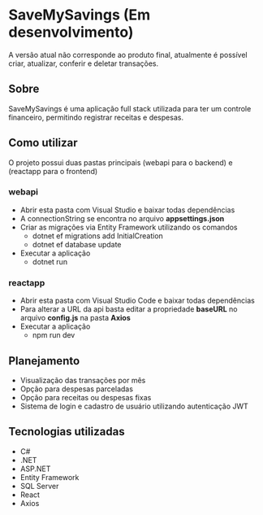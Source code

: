 # SaveMySavings (Em desenvolvimento)
A versão atual não corresponde ao produto final, atualmente é possível criar, atualizar, conferir e deletar transações.

## Sobre
SaveMySavings é uma aplicação full stack utilizada para ter um controle financeiro, permitindo registrar receitas e despesas.

## Como utilizar
O projeto possui duas pastas principais (webapi para o backend) e (reactapp para o frontend)

### webapi
- Abrir esta pasta com Visual Studio e baixar todas dependências
- A connectionString se encontra no arquivo <b>appsettings.json</b>
- Criar as migrações via Entity Framework utilizando os comandos
  -   dotnet ef migrations add InitialCreation
  -   dotnet ef database update
- Executar a aplicação
  - dotnet run
 
### reactapp
- Abrir esta pasta com Visual Studio Code e baixar todas dependências
- Para alterar a URL da api basta editar a propriedade <b>baseURL</b> no arquivo <b>config.js</b> na pasta <b>Axios</b>
- Executar a aplicação
  - npm run dev 

## Planejamento
  - Visualização das transações por mês
  - Opção para despesas parceladas
  - Opção para receitas ou despesas fixas
  - Sistema de login e cadastro de usuário utilizando autenticação JWT
    
## Tecnologias utilizadas
- C#
- .NET
- ASP.NET
- Entity Framework
- SQL Server
- React
- Axios

